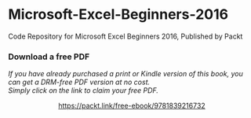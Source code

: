 # Microsoft-Excel-Beginners-2016
Code Repository for Microsoft Excel Beginners 2016, Published by Packt
### Download a free PDF

 <i>If you have already purchased a print or Kindle version of this book, you can get a DRM-free PDF version at no cost.<br>Simply click on the link to claim your free PDF.</i>
<p align="center"> <a href="https://packt.link/free-ebook/9781839216732">https://packt.link/free-ebook/9781839216732 </a> </p>